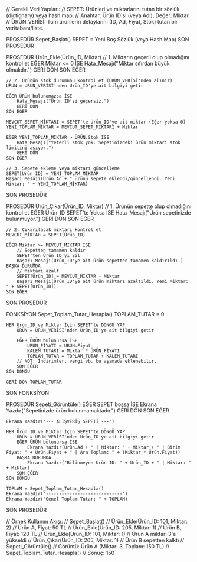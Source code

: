 // Gerekli Veri Yapıları:
// SEPET: Ürünleri ve miktarlarını tutan bir sözlük (dictionary) veya hash map.
//        Anahtar: Ürün ID'si (veya Adı), Değer: Miktar.
// ÜRÜN_VERİSİ: Tüm ürünlerin detaylarını (ID, Ad, Fiyat, Stok) tutan bir veritabanı/liste.

PROSEDÜR Sepet_Başlat()
    SEPET = Yeni Boş Sözlük (veya Hash Map)
SON PROSEDÜR

PROSEDÜR Ürün_Ekle(Ürün_ID, Miktar)
    // 1. Miktarın geçerli olup olmadığını kontrol et
    EĞER Miktar <= 0 İSE
        Hata_Mesajı("Miktar sıfırdan büyük olmalıdır.")
        GERİ DÖN
    SON EĞER

    // 2. Ürünün stok durumunu kontrol et (ÜRÜN_VERİSİ'nden alınır)
    ÜRÜN = ÜRÜN_VERİSİ'nden Ürün_ID'ye ait bilgiyi getir
    
    EĞER ÜRÜN bulunamazsa İSE
        Hata_Mesajı("Ürün ID'si geçersiz.")
        GERİ DÖN
    SON EĞER

    MEVCUT_SEPET_MİKTARI = SEPET'te Ürün_ID'ye ait miktar (Eğer yoksa 0)
    YENİ_TOPLAM_MİKTAR = MEVCUT_SEPET_MİKTARI + Miktar

    EĞER YENİ_TOPLAM_MİKTAR > ÜRÜN.Stok İSE
        Hata_Mesajı("Yeterli stok yok. Sepetinizdeki ürün miktarı stok limitini aşıyor.")
        GERİ DÖN
    SON EĞER

    // 3. Sepete ekleme veya miktarı güncelleme
    SEPET[Ürün_ID] = YENİ_TOPLAM_MİKTAR
    Başarı_Mesajı(Ürün.Ad + " ürünü sepete eklendi/güncellendi. Yeni Miktar: " + YENİ_TOPLAM_MİKTAR)

SON PROSEDÜR

PROSEDÜR Ürün_Çıkar(Ürün_ID, Miktar)
    // 1. Ürünün sepette olup olmadığını kontrol et
    EĞER Ürün_ID SEPET'te Yoksa İSE
        Hata_Mesajı("Ürün sepetinizde bulunmuyor.")
        GERİ DÖN
    SON EĞER

    // 2. Çıkarılacak miktarı kontrol et
    MEVCUT_MİKTAR = SEPET[Ürün_ID]
    
    EĞER Miktar >= MEVCUT_MİKTAR İSE
        // Sepetten tamamen kaldır
        SEPET'ten Ürün_ID'yi Sil
        Başarı_Mesajı(Ürün_ID'ye ait ürün sepetten tamamen kaldırıldı.)
    BAŞKA DURUMDA
        // Miktarı azalt
        SEPET[Ürün_ID] = MEVCUT_MİKTAR - Miktar
        Başarı_Mesajı(Ürün_ID'ye ait ürün miktarı azaltıldı. Yeni Miktar: " + SEPET[Ürün_ID])
    SON EĞER

SON PROSEDÜR

FONKSİYON Sepet_Toplam_Tutar_Hesapla()
    TOPLAM_TUTAR = 0
    
    HER Ürün_ID ve Miktar İçin SEPET'te DÖNGÜ YAP
        ÜRÜN = ÜRÜN_VERİSİ'nden Ürün_ID'ye ait bilgiyi getir
        
        EĞER ÜRÜN bulunursa İSE
            ÜRÜN_FİYATI = ÜRÜN.Fiyat
            KALEM_TUTARI = Miktar * ÜRÜN_FİYATI
            TOPLAM_TUTAR = TOPLAM_TUTAR + KALEM_TUTARI
        // NOT: İndirimler, vergi vb. bu aşamada eklenebilir.
        SON EĞER
    SON DÖNGÜ

    GERİ DÖN TOPLAM_TUTAR

SON FONKSİYON

PROSEDÜR Sepeti_Görüntüle()
    EĞER SEPET boşsa İSE
        Ekrana Yazdır("Sepetinizde ürün bulunmamaktadır.")
        GERİ DÖN
    SON EĞER
    
    Ekrana Yazdır("--- ALIŞVERİŞ SEPETİ ---")
    
    HER Ürün_ID ve Miktar İçin SEPET'te DÖNGÜ YAP
        ÜRÜN = ÜRÜN_VERİSİ'nden Ürün_ID'ye ait bilgiyi getir
        EĞER ÜRÜN bulunursa İSE
            Ekrana Yazdır(Ürün.Ad + " | Miktar: " + Miktar + " | Birim Fiyat: " + Ürün.Fiyat + " | Ara Toplam: " + (Miktar * Ürün.Fiyat))
        BAŞKA DURUMDA
            Ekrana Yazdır("Bilinmeyen Ürün ID: " + Ürün_ID + " | Miktar: " + Miktar)
        SON EĞER
    SON DÖNGÜ
    
    TOPLAM = Sepet_Toplam_Tutar_Hesapla()
    Ekrana Yazdır("-----------------------------")
    Ekrana Yazdır("Genel Toplam Tutar: " + TOPLAM)
SON PROSEDÜR

// Örnek Kullanım Akışı:
// Sepet_Başlat()
// Ürün_Ekle(Ürün_ID: 101, Miktar: 2) // Ürün A, Fiyat: 50 TL
// Ürün_Ekle(Ürün_ID: 205, Miktar: 1) // Ürün B, Fiyat: 120 TL
// Ürün_Ekle(Ürün_ID: 101, Miktar: 1) // Ürün A miktarı 3'e yükseldi
// Ürün_Çıkar(Ürün_ID: 205, Miktar: 1) // Ürün B sepetten kalktı
// Sepeti_Görüntüle() // Görüntü: Ürün A (Miktar: 3, Toplam: 150 TL)
// Sepet_Toplam_Tutar_Hesapla() // Sonuç: 150
